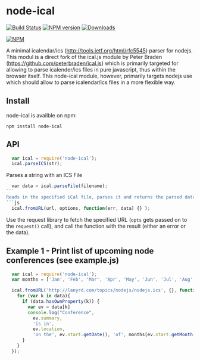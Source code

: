 # node-ical
[![Build Status](https://travis-ci.org/jens-maus/node-ical.png)](https://travis-ci.org/jens-maus/node-ical)
[![NPM version](http://img.shields.io/npm/v/node-ical.svg)](https://www.npmjs.com/package/node-ical)
[![Downloads](https://img.shields.io/npm/dm/node-ical.svg)](https://www.npmjs.com/package/node-ical)

[![NPM](https://nodei.co/npm/node-ical.png?downloads=true)](https://nodei.co/npm/node-ical/)

A minimal icalendar/ics (http://tools.ietf.org/html/rfc5545) parser for nodejs. This modul is a direct fork
of the ical.js module by Peter Braden (https://github.com/peterbraden/ical.js) which is primarily targeted
for allowing to parse icalender/ics files in pure javascript, thus within the browser itself. This node-ical
module, however, primarily targets nodejs use which should allow to parse icalendar/ics files in a more flexible
way.

## Install
node-ical is availble on npm:

    npm install node-ical

## API
```js
  var ical = require('node-ical');
  ical.parseICS(str);
```
Parses a string with an ICS File

```js
  var data = ical.parseFile(filename);
```    
Reads in the specified iCal file, parses it and returns the parsed data
```js
  ical.fromURL(url, options, function(err, data) {} );
```

Use the request library to fetch the specified URL (```opts``` gets passed on to the ```request()``` call), and call the function with the result (either an error or the data).

## Example 1 - Print list of upcoming node conferences (see example.js)
```js
  var ical = require('node-ical');
  var months = ['Jan', 'Feb', 'Mar', 'Apr', 'May', 'Jun', 'Jul', 'Aug', 'Sep', 'Oct', 'Nov', 'Dec'];

  ical.fromURL('http://lanyrd.com/topics/nodejs/nodejs.ics', {}, function(err, data) {
    for (var k in data){
      if (data.hasOwnProperty(k)) {
        var ev = data[k]
        console.log("Conference",
          ev.summary,
          'is in',
          ev.location,
          'on the', ev.start.getDate(), 'of', months[ev.start.getMonth()]);
      }
    }
  });
```

